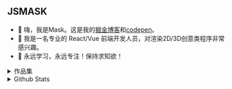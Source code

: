 ## JSMASK
- 🍔 嗨，我是Mask。这是我的[掘金博客](https://juejin.cn/user/1204720472953240/posts)和[codepen](https://codepen.io/jsmask)。
- 🍱 我是一名专业的 React/Vue 前端开发人员，对渲染2D/3D创意类程序非常感兴趣。
- 🍖 永远学习，永远专注！保持求知欲！

<details>
  <summary>作品集</summary>
  <p>[GAMEBOY游戏机](https://3d-gbc.netlify.app/)</p>
  <p>[8-bit唱片机](https://mask-3d-record.netlify.app/)</p>
  <p>[模型换肤](https://3d-chromaforge-workshop.netlify.app/)</p>
  <p>[FlyBird](https://ornate-caramel-dd8319.netlify.app/#/src/views/pages/3d-fly-bird)</p>
  <p>[东京喰种-金木研](https://ornate-caramel-dd8319.netlify.app/#/src/views/pages/3d-jinmu-reflection)</p>
  <p>[万圣节-乔巴](https://ornate-caramel-dd8319.netlify.app/#/src/views/pages/3d-halloween)</p>
  <p>[画展](https://ornate-caramel-dd8319.netlify.app/#/src/views/pages/3d-art-exhibition)</p>
  <p>[谜之海岛](https://sea-viewer.netlify.app/)</p>
  <p>[美好时刻](https://delicious-afternoon.netlify.app/)</p>
  <p>[全息高达](https://ornate-caramel-dd8319.netlify.app/#/src/views/pages/3d-holographic-robot)</p>
  <p>[积木火车](https://ornate-caramel-dd8319.netlify.app/#/src/views/pages/3d-train)</p>
  <p>[FPS游戏](https://fps-base-game.netlify.app)</p>
  <p>[跳一跳](https://jsmask.github.io/jump-game/index.html)</p>
  <p>[猎鸭游戏](https://2d-duck-hunt.netlify.app/)</p>
  <p>[十里坡剑神](https://shilipo-game.netlify.app/)</p>
  <p>[纸片鱼](https://codepen.io/jsmask/full/xxVaOMy)</p>
  <p>[淘金矿工](https://jsmask.github.io/gold-miner/)</p>
  <p>[此间的江湖Mobile](https://jsmask.github.io/show/02/index.html)</p>
</details>

<details>
  <summary>Github Stats</summary>
  <p align="center"><img src="https://github-readme-stats.vercel.app/api?username=jsmask&show_icons=true&title_color=fff&icon_color=75564B&text_color=75564B&bg_color=FFC221" alt="stats" /></p>
</details>


